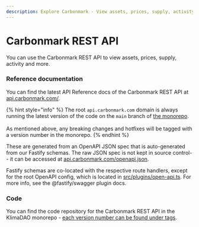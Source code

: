 ```yaml
---
description: Explore Carbonmark - View assets, prices, supply, activity and more
---
```


# Carbonmark REST API

You can use the Carbonmark REST API to view assets, prices, supply, activity and more.

### Reference documentation

You can find the latest API Reference docs of the Carbonmark REST API at [api.carbonmark.com/](https://api.carbonmark.com/#/).&#x20;

{% hint style="info" %}
The root `api.carbonmark.com` domain is always running the latest version of the code on the `main` branch of [the monorepo](https://github.com/KlimaDAO/klimadao/tree/main/carbonmark-api).\
\
As mentioned above, any breaking changes and hotfixes will be tagged with a version number in the monorepo.
{% endhint %}

These are generated from an OpenAPI JSON spec that is auto-generated from our Fastify schemas. The raw JSON spec is not kept in source control-- it can be accessed at [api.carbonmark.com/openapi.json](https://api.carbonmark.com/openapi.json).

Fastify schemas are co-located with the respective route handlers, except for the root OpenAPI config, which is located in [src/plugins/open-api.ts](https://github.com/KlimaDAO/klimadao/blob/staging/carbonmark-api/src/plugins/open-api.ts). For more info, see the @fastify/swagger plugin docs.

### Code

You can find the code repository for the Carbonmark REST API in the KlimaDAO monorepo - [each version number can be found under tags](https://github.com/KlimaDAO/klimadao/tags).


